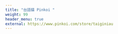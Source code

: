 ```yaml
---
title: "台語貓 Pinkoi "
weight: 99
header_menu: true
external: https://www.pinkoi.com/store/taiginiau
---
```

